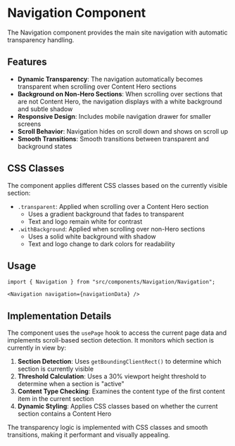 # Navigation Component

The Navigation component provides the main site navigation with automatic transparency handling.

## Features

- **Dynamic Transparency**: The navigation automatically becomes transparent when scrolling over Content Hero sections
- **Background on Non-Hero Sections**: When scrolling over sections that are not Content Hero, the navigation displays with a white background and subtle shadow
- **Responsive Design**: Includes mobile navigation drawer for smaller screens
- **Scroll Behavior**: Navigation hides on scroll down and shows on scroll up
- **Smooth Transitions**: Smooth transitions between transparent and background states

## CSS Classes

The component applies different CSS classes based on the currently visible section:

- `.transparent`: Applied when scrolling over a Content Hero section
  - Uses a gradient background that fades to transparent
  - Text and logo remain white for contrast
- `.withBackground`: Applied when scrolling over non-Hero sections
  - Uses a solid white background with shadow
  - Text and logo change to dark colors for readability

## Usage

```tsx
import { Navigation } from "src/components/Navigation/Navigation";

<Navigation navigation={navigationData} />
```

## Implementation Details

The component uses the `usePage` hook to access the current page data and implements scroll-based section detection. It monitors which section is currently in view by:

1. **Section Detection**: Uses `getBoundingClientRect()` to determine which section is currently visible
2. **Threshold Calculation**: Uses a 30% viewport height threshold to determine when a section is "active"
3. **Content Type Checking**: Examines the content type of the first content item in the current section
4. **Dynamic Styling**: Applies CSS classes based on whether the current section contains a Content Hero

The transparency logic is implemented with CSS classes and smooth transitions, making it performant and visually appealing. 